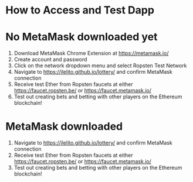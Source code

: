 # How to Access and Test Dapp

# No MetaMask downloaded yet
1. Download MetaMask Chrome Extension at https://metamask.io/
2. Create account and password
3. Click on the network dropdown menu and select Ropsten Test Network
4. Navigate to https://jlelito.github.io/lottery/ and confirm MetaMask connection
5. Receive test Ether from Ropsten faucets at either https://faucet.ropsten.be/ or https://faucet.metamask.io/
6. Test out creating bets and betting with other players on the Ethereum blockchain!

# MetaMask downloaded
1. Navigate to https://jlelito.github.io/lottery/ and confirm MetaMask connection
2. Receive test Ether from Ropsten faucets at either https://faucet.ropsten.be/ or https://faucet.metamask.io/
3. Test out creating bets and betting with other players on the Ethereum blockchain!
